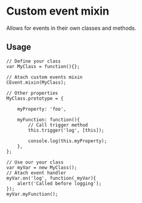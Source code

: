 Custom event mixin
==================

Allows for events in their own classes and methods.

Usage
-----
    // Define your class
    var MyClass = function(){};
    
    // Atach custom events mixin
    CEvent.mixin(MyClass);
    
    // Other properties
    MyClass.prototype = {
    
        myProperty: 'foo',
        
        myFunction: function(){
            // Call trigger method
            this.trigger('log', [this]);
            
            console.log(this.myProperty);
        },
    };
    
    // Use our your class
    var myVar = new MyClass();
    // Atach event handler
    myVar.on('log', function(_myVar){
        alert('Called before logging');
    });
    myVar.myFunction();